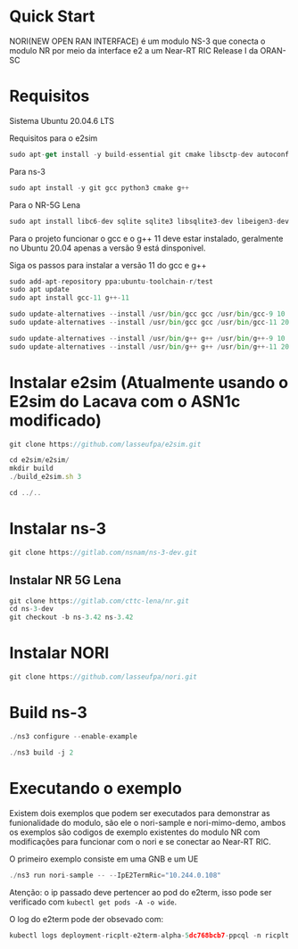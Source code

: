 # Quick Start

NORI(NEW OPEN RAN INTERFACE) é um modulo NS-3 que conecta o modulo NR por meio da interface e2 a um Near-RT RIC Release I da ORAN-SC

# Requisitos

Sistema Ubuntu 20.04.6 LTS

Requisitos para o e2sim

```jsx
sudo apt-get install -y build-essential git cmake libsctp-dev autoconf automake libtool bison flex libboost-all-dev
```

Para ns-3 

```jsx
sudo apt install -y git gcc python3 cmake g++
```

Para o NR-5G Lena

```jsx
sudo apt install libc6-dev sqlite sqlite3 libsqlite3-dev libeigen3-dev
```

Para o projeto funcionar o gcc e o g++ 11 deve estar instalado, geralmente no Ubuntu 20.04 apenas a versão 9 está dinsponivel. 

Siga os passos para instalar a versão 11 do gcc e g++

```python
sudo add-apt-repository ppa:ubuntu-toolchain-r/test
sudo apt update
sudo apt install gcc-11 g++-11
```

```python
sudo update-alternatives --install /usr/bin/gcc gcc /usr/bin/gcc-9 10
sudo update-alternatives --install /usr/bin/gcc gcc /usr/bin/gcc-11 20

sudo update-alternatives --install /usr/bin/g++ g++ /usr/bin/g++-9 10
sudo update-alternatives --install /usr/bin/g++ g++ /usr/bin/g++-11 20
```

# Instalar e2sim (Atualmente usando o E2sim do Lacava com o ASN1c modificado)

```jsx
git clone https://github.com/lasseufpa/e2sim.git
```

```jsx
cd e2sim/e2sim/
mkdir build
./build_e2sim.sh 3
```

```cpp
cd ../..
```

# Instalar ns-3

```jsx
git clone https://gitlab.com/nsnam/ns-3-dev.git
```

## Instalar NR 5G Lena

```jsx
git clone https://gitlab.com/cttc-lena/nr.git
cd ns-3-dev
git checkout -b ns-3.42 ns-3.42
```

# Instalar NORI

```jsx
git clone https://github.com/lasseufpa/nori.git
```

# Build ns-3

```jsx
./ns3 configure --enable-example
```

```jsx
./ns3 build -j 2
```

# Executando o exemplo

Existem dois exemplos que podem ser executados para demonstrar as funionalidade do modulo, são ele o nori-sample e nori-mimo-demo, ambos os exemplos são codigos de exemplo existentes do modulo NR com modificações para funcionar com o nori e se conectar ao Near-RT RIC. 

O primeiro exemplo consiste em uma GNB e um UE
```jsx
./ns3 run nori-sample -- --IpE2TermRic="10.244.0.108"
```
Atenção: o ip passado deve pertencer ao pod do e2term, isso pode ser verificado com `kubectl get pods -A -o wide`.

O log do e2term pode der obsevado com:

```jsx
kubectl logs deployment-ricplt-e2term-alpha-5dc768bcb7-ppcql -n ricplt
```
